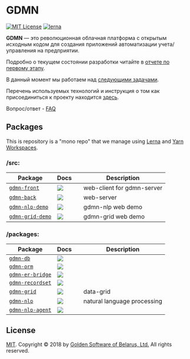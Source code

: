 # GDMN

[![MIT License][license-badge]][license-url]
[![lerna][lerna-badge]][lerna-badge-url]


__GDMN__ — это революционная облачная платформа с открытым исходным кодом для создания приложений автоматизации учета/управления на предприятии.

Подробно о текущем состоянии разработки читайте в [отчете по первому этапу](docs/REPORT/report.20180626.ru.md).

В данный момент мы работаем над [следующими задачами](docs/roadmap.ru.md).

Перечень используемых технологий и инструкция о том как присоединиться к проекту находится [здесь](CONTRIBUTE.ru.md).

Вопрос/ответ - [FAQ](docs/FAQ.ru.md)


## Packages

This is repository is a "mono repo" that we manage using [Lerna][lerna-url] and [Yarn Workspaces][yarn-workspaces].

### /src:

| Package | Docs | |Description |
| --------| ---- | ------ | ----------- |
| [`gdmn-front`][gdmn-front-url] | [![][gdmn-front-readme-badge]][gdmn-front-readme-url] |  | web-client for gdmn-server |
| [`gdmn-back`][gdmn-back-url] | [![][gdmn-back-readme-badge]][gdmn-back-readme-url] |  | web-server |
| [`gdmn-nlp-demo`][gdmn-nlp-demo-url] | [![][gdmn-nlp-demo-readme-badge]][gdmn-nlp-demo-readme-url] |  | gdmn-nlp web demo |
| [`gdmn-grid-demo`][gdmn-grid-demo-url] | [![][gdmn-grid-demo-readme-badge]][gdmn-grid-demo-readme-url] |  | gdmn-grid web demo |

### /packages:

| Package | Docs |  | Description |
| --------| ---- | ------ | ----------- |
| [`gdmn-db`][gdmn-db-url] | [![][gdmn-db-readme-badge]][gdmn-db-readme-url] |  |  |
| [`gdmn-orm`][gdmn-orm-url] | [![][gdmn-orm-readme-badge]][gdmn-orm-readme-url] |  |  |
| [`gdmn-er-bridge`][gdmn-er-bridge-url] | [![][gdmn-er-bridge-readme-badge]][gdmn-er-bridge-readme-url] |  |  |
| [`gdmn-recordset`][gdmn-recordset-url] | [![][gdmn-recordset-readme-badge]][gdmn-recordset-readme-url] |  |  |
| [`gdmn-grid`][gdmn-grid-url] | [![][gdmn-grid-readme-badge]][gdmn-grid-readme-url] |  | data-grid |
| [`gdmn-nlp`][gdmn-nlp-url] | [![][gdmn-nlp-readme-badge]][gdmn-nlp-readme-url] |  | natural language processing |
| [`gdmn-nlp-agent`][gdmn-nlp-agent-url] | [![][gdmn-nlp-agent-readme-badge]][gdmn-nlp-agent-readme-url] |  |  |


## License

[MIT][license-url]. Copyright © 2018 by [Golden Software of Belarus, Ltd.][gs-url]
All rights reserved.


[lerna-badge]: https://img.shields.io/badge/maintained%20with-lerna-cc00ff.svg
[lerna-badge-url]: https://lernajs.io/
[gs-url]: http://gsbelarus.com
[license-badge]: https://img.shields.io/badge/license-MIT-yellowgreen.svg
[license-url]: LICENSE
[lerna-url]: https://github.com/lerna/lerna
[yarn-workspaces]: https://yarnpkg.com/lang/en/docs/workspaces/
[travis-badge]: https://travis-ci.org/gsbelarus/gdmn.svg
[travis-url]: https://travis-ci.org/gsbelarus/gdmn

[gdmn-front-url]: /src/gdmn-front
[gdmn-front-readme-badge]: https://img.shields.io/badge/docs-readme-orange.svg
[gdmn-front-readme-url]: /src/gdmn-front/README.md

[gdmn-back-url]: /src/gdmn-back
[gdmn-back-readme-badge]: https://img.shields.io/badge/docs-readme-orange.svg
[gdmn-back-readme-url]: /src/gdmn-back/README.md

[gdmn-nlp-demo-url]: /src/gdmn-nlp-demo
[gdmn-nlp-demo-readme-badge]: https://img.shields.io/badge/docs-readme-orange.svg
[gdmn-nlp-demo-readme-url]: /src/gdmn-nlp-demo/README.md

[gdmn-grid-demo-url]: /src/gdmn-grid-demo
[gdmn-grid-demo-readme-badge]: https://img.shields.io/badge/docs-readme-orange.svg
[gdmn-grid-demo-readme-url]: /src/gdmn-grid-demo/README.md

[gdmn-db-url]: /src/gdmn-db
[gdmn-db-readme-badge]: https://img.shields.io/badge/docs-readme-orange.svg
[gdmn-db-readme-url]: /src/gdmn-db/README.md

[gdmn-orm-url]: /src/gdmn-orm
[gdmn-orm-readme-badge]: https://img.shields.io/badge/docs-readme-orange.svg
[gdmn-orm-readme-url]: /src/gdmn-orm/README.md

[gdmn-er-bridge-url]: /src/gdmn-er-bridge
[gdmn-er-bridge-readme-badge]: https://img.shields.io/badge/docs-readme-orange.svg
[gdmn-er-bridge-readme-url]: /src/gdmn-er-bridge/README.md

[gdmn-recordset-url]: /src/gdmn-recordset
[gdmn-recordset-readme-badge]: https://img.shields.io/badge/docs-readme-orange.svg
[gdmn-recordset-readme-url]: /src/gdmn-recordset/README.md

[gdmn-grid-url]: /src/gdmn-grid
[gdmn-grid-readme-badge]: https://img.shields.io/badge/docs-readme-orange.svg
[gdmn-grid-readme-url]: /src/gdmn-grid/README.md

[gdmn-nlp-url]: /src/gdmn-nlp
[gdmn-nlp-readme-badge]: https://img.shields.io/badge/docs-readme-orange.svg
[gdmn-nlp-readme-url]: /src/gdmn-nlp/README.md

[gdmn-nlp-agent-url]: /src/gdmn-nlp-agent
[gdmn-nlp-agent-readme-badge]: https://img.shields.io/badge/docs-readme-orange.svg
[gdmn-nlp-agent-readme-url]: /src/gdmn-nlp-agent/README.md
